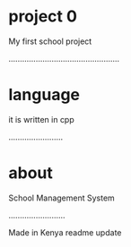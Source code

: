 
# project 0

My first school project

.................................................
# language
it is written in cpp

........................
# about 

School Management System

.........................

Made in Kenya
readme update 